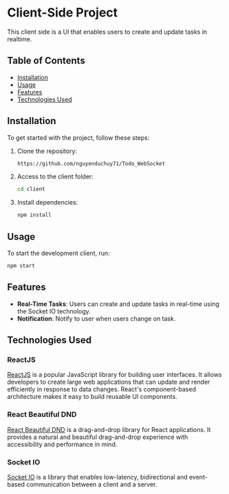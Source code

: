 # Client-Side Project

This client side is a UI that enables users to create and update tasks in realtime.

## Table of Contents

- [Installation](#installation)
- [Usage](#usage)
- [Features](#features)
- [Technologies Used](#technologies-used)

## Installation

To get started with the project, follow these steps:

1. Clone the repository:
    ```sh
    https://github.com/nguyenduchuy71/Todo_WebSocket
    ```

2. Access to the client folder:
    ```sh
    cd client
    ```

3. Install dependencies:
    ```sh
    npm install
    ```

## Usage

To start the development client, run:
```sh
npm start
```

## Features

- **Real-Time Tasks**: Users can create and update tasks in real-time using the Socket IO technology.
- **Notification**: Notify to user when users change on task.

## Technologies Used

### ReactJS

[ReactJS](https://reactjs.org/) is a popular JavaScript library for building user interfaces. It allows developers to create large web applications that can update and render efficiently in response to data changes. React's component-based architecture makes it easy to build reusable UI components.

### React Beautiful DND

[React Beautiful DND](https://www.npmjs.com/package/react-beautiful-dnd) is a drag-and-drop library for React applications. It provides a natural and beautiful drag-and-drop experience with accessibility and performance in mind.

### Socket IO
[Socket IO](https://socket.io/docs/v4/client-api/) is a library that enables low-latency, bidirectional and event-based communication between a client and a server.
